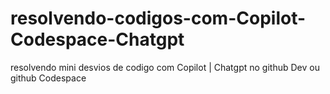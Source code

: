 # resolvendo-codigos-com-Copilot-Codespace-Chatgpt
resolvendo mini desvios de codigo com Copilot | Chatgpt no github Dev ou github Codespace
